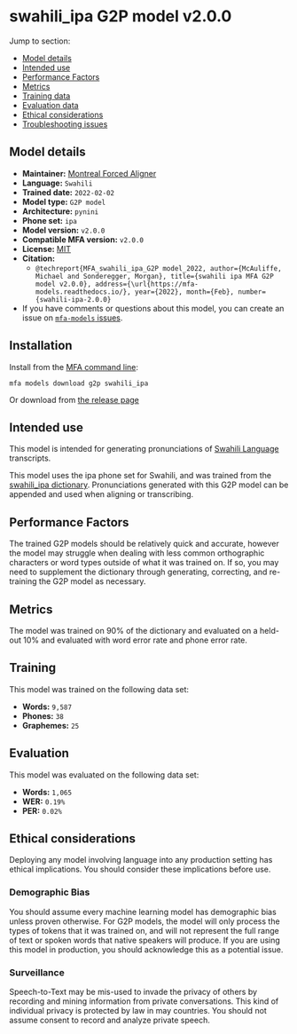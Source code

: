 
# swahili_ipa G2P model v2.0.0

Jump to section:

- [Model details](#model-details)
- [Intended use](#intended-use)
- [Performance Factors](#performance-factors)
- [Metrics](#metrics)
- [Training data](#training-data)
- [Evaluation data](#evaluation-data)
- [Ethical considerations](#ethical-considerations)
- [Troubleshooting issues](#troubleshooting-issues)

## Model details

- **Maintainer:** [Montreal Forced Aligner](https://montreal-forced-aligner.readthedocs.io/)
- **Language:** `Swahili`
- **Trained date:** `2022-02-02`
- **Model type:** `G2P model`
- **Architecture:** `pynini`
- **Phone set:** `ipa`
- **Model version:** `v2.0.0`
- **Compatible MFA version:** `v2.0.0`
- **License:** [MIT](https://github.com/MontrealCorpusTools/mfa-models/tree/main/g2p/swahili/ipa/v2.0.0/LICENSE)
- **Citation:**
  - `@techreport{MFA_swahili_ipa_G2P model_2022, author={McAuliffe, Michael and Sonderegger, Morgan}, title={swahili ipa MFA G2P model v2.0.0}, address={\url{https://mfa-models.readthedocs.io/}, year={2022}, month={Feb}, number={swahili-ipa-2.0.0}`
- If you have comments or questions about this model, you can create an issue on [`mfa-models` issues](https://github.com/MontrealCorpusTools/mfa-models/issues).

## Installation

Install from the [MFA command line](https://montreal-forced-aligner.readthedocs.io/en/latest/user_guide/models/index.html):

```
mfa models download g2p swahili_ipa
```

Or download from [the release page](https://github.com/MontrealCorpusTools/mfa-models/releases/tag/g2p-swahili_ipa-v2.0.0)

## Intended use

This model is intended for generating pronunciations of [Swahili Language](https://en.wikipedia.org/wiki/Swahili_language) transcripts.

This model uses the ipa phone set for Swahili, and was trained from the [swahili_ipa dictionary](https://github.com/MontrealCorpusTools/mfa-models/blob/main/dictionary/swahili_ipa.dict).
Pronunciations generated with this G2P model can be appended and used when aligning or transcribing.

## Performance Factors

The trained G2P models should be relatively quick and accurate, however the model may struggle when dealing with less common orthographic characters or word types outside of what it was trained on.
If so, you may need to supplement the dictionary through generating, correcting, and re-training the G2P model as necessary.

## Metrics

The model was trained on 90% of the dictionary and evaluated on a held-out 10% and evaluated with word error rate and phone error rate.

## Training

This model was trained on the following data set:


* **Words:** `9,587`
* **Phones:** `38`
* **Graphemes:** `25`

## Evaluation

This model was evaluated on the following data set:


* **Words:** `1,065`
* **WER:** `0.19%`
* **PER:** `0.02%`

## Ethical considerations

Deploying any model involving language into any production setting has ethical implications. You should consider these implications before use.

### Demographic Bias

You should assume every machine learning model has demographic bias unless proven otherwise.
For G2P models, the model will only process the types of tokens that it was trained on, and will not represent the full range of text or spoken words that
native speakers will produce.
If you are using this model in production, you should acknowledge this as a potential issue.

### Surveillance

Speech-to-Text may be mis-used to invade the privacy of others by recording and mining information from private conversations.
This kind of individual privacy is protected by law in may countries.
You should not assume consent to record and analyze private speech.

